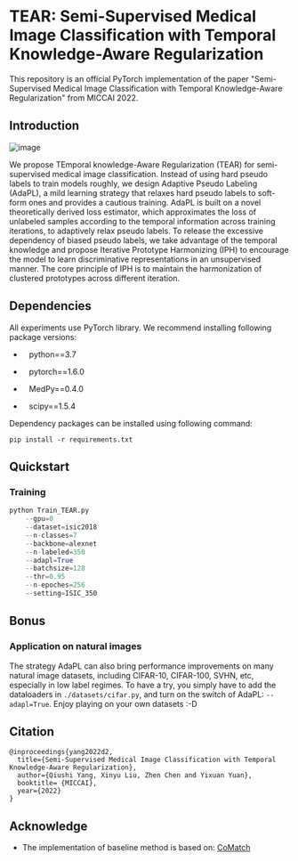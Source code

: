 # TEAR: Semi-Supervised Medical Image Classification with Temporal Knowledge-Aware Regularization

This repository is an official PyTorch implementation of the paper "Semi-Supervised Medical Image Classification with Temporal Knowledge-Aware Regularization" from MICCAI 2022.

## Introduction
![image](https://github.com/QiushiYang/TEAR/blob/main/figs/TEAR.png)

We propose TEmporal knowledge-Aware Regularization (TEAR) for semi-supervised medical image classification. Instead of using hard pseudo labels to train models roughly, we design Adaptive Pseudo Labeling (AdaPL), a mild learning strategy that relaxes hard pseudo labels to soft-form ones and provides a cautious training. AdaPL is built on a novel theoretically derived loss estimator, which approximates the loss of unlabeled samples according to the temporal information across training iterations, to adaptively relax pseudo labels. To release the excessive dependency of biased pseudo labels, we take advantage of the temporal knowledge and propose Iterative Prototype Harmonizing (IPH) to encourage the model to learn discriminative representations in an unsupervised manner. The core principle of IPH is to maintain the harmonization of clustered prototypes across different iteration.

## Dependencies
All experiments use PyTorch library. We recommend installing following package versions:

* &nbsp;&nbsp; python==3.7 

* &nbsp;&nbsp; pytorch==1.6.0

* &nbsp;&nbsp; MedPy==0.4.0

* &nbsp;&nbsp; scipy==1.5.4

Dependency packages can be installed using following command:
```
pip install -r requirements.txt
```

## Quickstart

### Training
```python
python Train_TEAR.py 
    --gpu=0 
    --dataset=isic2018 
    --n-classes=7 
    --backbone=alexnet 
    --n-labeled=350 
    --adapl=True
    --batchsize=128 
    --thr=0.95 
    --n-epoches=256 
    --setting=ISIC_350
```

## Bonus
### Application on natural images

The strategy AdaPL can also bring performance improvements on many natural image datasets, including CIFAR-10, CIFAR-100, SVHN, etc, especially in low label regimes. To have a try, you simply have to add the dataloaders in ```./datasets/cifar.py```, and turn on the switch of AdaPL: ```--adapl=True```. Enjoy playing on your own datasets :-D

## Citation
```
@inproceedings{yang2022d2,
  title={Semi-Supervised Medical Image Classification with Temporal Knowledge-Aware Regularization},
  author={Qiushi Yang, Xinyu Liu, Zhen Chen and Yixuan Yuan},
  booktitle= {MICCAI},
  year={2022}
}
```

## Acknowledge
* The implementation of baseline method is based on: [CoMatch](https://github.com/salesforce/CoMatch)

